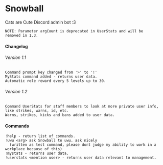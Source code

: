 # Snowball
Cats are Cute Discord admin bot :3

`
NOTE: Parameter argCount is deprecated in UserStats and will be removed in 1.3.
`

#### Changelog
###### Version 1.1
```
Command prompt key changed from '>' to '!'
MyStats command added - returns user data.
Automatic role reward every 5 levels up to 30.
```
###### Version 1.2
```
Command UserStats for staff members to look at more private user info, like strikes, warns, id, etc.
Warns, strikes, kicks and bans added to user data.
```
#### Commands
```
!help - return list of commands.
!uwu <arg> ask Snowball to uwu. ask nicely 
  (written as test command, please dont judge my ability to work in a workplace because of this)
!mystats - returns user data.
!userstats <mention user> - returns user data relevant to management.
```
